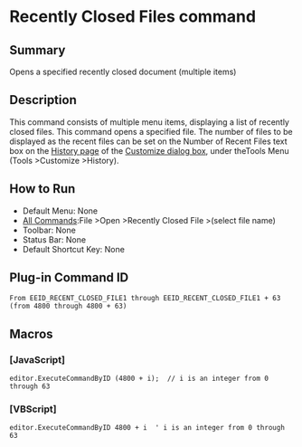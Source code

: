 # Recently Closed Files command

## Summary

Opens a specified recently closed document (multiple items)

## Description

This command consists of multiple menu items, displaying a list of recently
closed
files. This command opens a specified file. The number of files to be
displayed as the recent files can be set on the
Number of Recent
Files text box on the
[History page](../../dlg/customize/history/index) of
the [Customize dialog box](../../dlg/customize/index),
under theTools Menu (Tools \>Customize \>History).

## How to Run

- Default Menu: None
- [All Commands](../tools/all_commands):File \>Open
\>Recently Closed File \>(select file name)
- Toolbar: None
- Status Bar: None
- Default Shortcut Key: None

## Plug-in Command ID

```
From EEID_RECENT_CLOSED_FILE1 through EEID_RECENT_CLOSED_FILE1 + 63 (from 4800 through 4800 + 63)```

## Macros

### \[JavaScript\]

```
editor.ExecuteCommandByID (4800 + i);  // i is an integer from 0
through 63
```

### \[VBScript\]

```
editor.ExecuteCommandByID 4800 + i  ' i is an integer from 0 through
63
```
